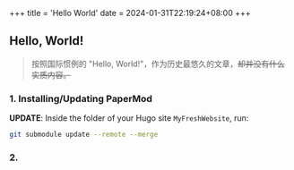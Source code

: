+++
title = 'Hello World'
date = 2024-01-31T22:19:24+08:00
+++
## Hello, World!  
> 按照国际惯例的 "Hello, World!"，作为历史最悠久的文章，~~却并没有什么实质内容。~~

### 1. Installing/Updating PaperMod  
**UPDATE**: Inside the folder of your Hugo site `MyFreshWebsite`, run:  
```bash
git submodule update --remote --merge
```  
### 2.
